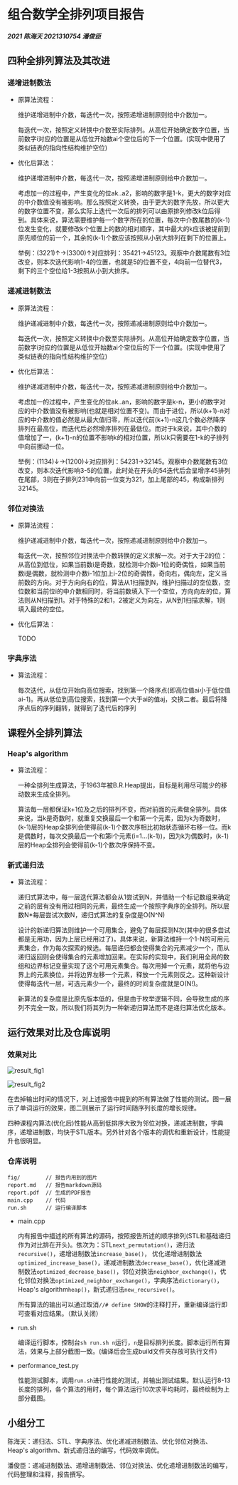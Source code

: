 # 组合数学全排列项目报告
##### 2021 陈海天 2021310754 潘俊臣
## 四种全排列算法及其改进
### 递增进制数法
- 原算法流程：
  
  维护递增进制中介数，每迭代一次，按照递增进制原则给中介数加一。

  每迭代一次，按照定义转换中介数至实际排列。从高位开始确定数字位置，当前数字i对应的位置是从低位开始数ai个空位后的下一个位置。(实现中使用了类似链表的指向性结构维护空位)

- 优化后算法：
  
  维护递增进制中介数，每迭代一次，按照递增进制原则给中介数加一。

  考虑加一的过程中，产生变化的位ak..a2，影响的数字是1-k，更大的数字对应的中介数值没有被影响。那么按照定义转换，由于更大的数字先放，所以更大的数字位置不变，那么实际上迭代一次后的排列可以由原排列修改k位后得到。具体来说，算法需要维护每一个数字所在的位置，每次中介数尾数的(k-1)位发生变化，就要修改k个位置上的数的相对顺序，其中最大的k应该被提前到原先顺位的前一个，其余的(k-1)个数应该按照从小到大排列在剩下的位置上。

  举例：(3221)↑->(3300)↑对应排列：35421->45123。观察中介数尾数有3位改变，则本次迭代影响1-4的位置，也就是5的位置不变，4向前一位替代3，剩下的三个空位给1-3按照从小到大排序。

### 递减进制数法

- 原算法流程：
  
  维护递减进制中介数，每迭代一次，按照递减进制原则给中介数加一。

  每迭代一次，按照定义转换中介数至实际排列。从高位开始确定数字位置，当前数字i对应的位置是从低位开始数ai个空位后的下一个位置。(实现中使用了类似链表的指向性结构维护空位)

- 优化后算法：
  
  维护递减进制中介数，每迭代一次，按照递减进制原则给中介数加一。

  考虑加一的过程中，产生变化的位ak..an，影响的数字是k-n，更小的数字对应的中介数值没有被影响(也就是相对位置不变)。而由于进位，所以(k+1)-n对应的中介数的值必然是从最大值归零，所以迭代前(k+1)-n这几个数必然降序排列在最高位，而迭代后必然增序排列在最低位。而对于k来说，其中介数的值增加了一，(k+1)-n的位置不影响k的相对位置，所以k只需要在1-k的子排列中向前挪动一位。

  举例：(1134)↓->(1200)↓对应排列：54231->32145。观察中介数尾数有3位改变，则本次迭代影响3-5的位置，此时处在开头的54迭代后会呈增序45排列在尾部，3则在子排列231中向前一位变为321，加上尾部的45，构成新排列32145。

### 邻位对换法

- 原算法流程：
  
  维护递减进制中介数，每迭代一次，按照递减进制原则给中介数加一。

  每迭代一次，按照邻位对换法中介数转换的定义求解一次。对于大于2的位：从高位到低位，如果当前数i是奇数，就检测中介数i-1位的奇偶性，如果当前数i是偶数，就检测中介数i-1位加上i-2位的奇偶性，奇向右，偶向左，定义当前数的方向。对于方向向右的位，算法从1扫描到N，维护扫描过的空位数，空位数和当前位i的中介数相同时，将当前数填入下一个空位，方向向左的位，算法则从N扫描到1。对于特殊的2和1，2被定义为向左，从N到1扫描求解，1则填入最终的空位。

- 优化后算法：
  
  TODO

### 字典序法

- 算法流程：
  
  每次迭代，从低位开始向高位搜索，找到第一个降序点(即高位值ai小于低位值ai-1)。再从低位到高位搜索，找到第一个大于ai的值aj，交换二者。最后将降序点后的序列翻转，就得到了迭代后的序列

## 课程外全排列算法
### Heap's algorithm

- 算法流程：
  
  一种全排列生成算法，于1963年被B.R.Heap提出，目标是利用尽可能少的移动数来生成全排列。

  算法每一层都保证k+1位及之后的排列不变，而对前面的元素做全排列。具体来说，当k是奇数时，就重复交换最后一个和第一个元素，因为k为奇数时，(k-1)层的Heap全排列会使得前(k-1)个数次序相比初始状态循环右移一位。而k是偶数时，每次交换最后一个和第i个元素(i=1...(k-1))，因为k为偶数时，(k-1)层的Heap全排列会使得前(k-1)个数次序保持不变。

### 新式递归法

- 算法流程：
  
  递归式算法中，每一层迭代算法都会从1尝试到N，并借助一个标记数组来确定之前的层有没有用过相同的元素，最终生成一个按照字典序的全排列。所以层数N*每层尝试次数N，递归式算法的复杂度是O(N^N)

  设计的新递归算法则维护一个可用集合，避免了每层探测N次(其中的很多尝试都是无用功，因为上层已经用过了)。具体来说，新算法维持一个1-N的可用元素集合，作为每次探索的候选。每层递归都会使得集合的元素减少一个，而从递归返回则会使得集合的元素增加回来。在实际的实现中，我们利用全局的数组和边界标记变量实现了这个可用元素集合。每次用掉一个元素，就将他与边界上的元素换位，并将边界左移一个元素，释放一个元素则反之。这种新设计使得每迭代一层，可选元素少一个，最终的时间复杂度就是O(N!)。

  新算法的复杂度是比原先版本低的，但是由于枚举逻辑不同，会导致生成的序列不完全一致，所以我们将其列为一种新递归算法而不是递归算法优化版本。

## 运行效果对比及仓库说明

### 效果对比

![result_fig1](fig/result1.png)

![result_fig2](fig/result2.jpg)

在去掉输出时间的情况下，对上述报告中提到的所有算法做了性能的测试。图一展示了单词运行的效果，图二则展示了运行时间随序列长度的增长规律。

四种课程内算法(优化后)性能从高到低排序大致为邻位对换，递减进制数，字典序，递增进制数，均快于STL版本。另外针对各个版本的调优和重新设计，性能提升也很明显。

### 仓库说明

```
fig/		// 报告内用到的图片
report.md	// 报告markdown源码
report.pdf	// 生成的PDF报告
main.cpp	// 代码
run.sh		// 运行编译脚本
```

- main.cpp

  内有报告中描述的所有算法的源码，按照报告所述的顺序排列(STL和基础递归作为对比排在开头)。依次为：STL`next_permutation()`，递归法`recursive()`，递增进制数法`increase_base()`， 优化递增进制数法`optimized_increase_base()`，递减进制数法`decrease_base()`，优化递减进制数法`optimized_decrease_base()`，邻位对换法`neighbor_exchange()`，优化邻位对换法`optimized_neighbor_exchange()`，字典序法`dictionary()`，Heap's algorithm`heap()`，新式递归法`new_recursive()`。

  所有算法的输出可以通过取消`//# define SHOW`的注释打开，重新编译运行即可查看对应结果。（默认关闭）

- run.sh

  编译运行脚本，控制台`sh run.sh n`运行，`n`是目标排列长度。脚本运行所有算法，效果与上部分截图一致。(编译后会生成build文件夹存放可执行文件)

- performance_test.py
  
  性能测试脚本，调用`run.sh`进行性能的测试，并输出测试结果。默认运行8-13长度的排列，各个算法的用时，每个算法运行10次求平均耗时，最终绘制为上部分截图。

## 小组分工

陈海天：递归法、STL、字典序法、优化递减进制数法、优化邻位对换法、Heap's algorithm、新式递归法的编写，代码效率调优。

潘俊臣：递减进制数法、递增进制数法、邻位对换法、优化递增进制数法的编写，代码整理和注释，报告撰写。